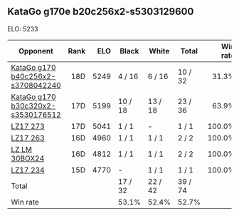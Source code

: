 ## KataGo g170e b20c256x2-s5303129600 ##

ELO: 5233

Opponent | Rank | ELO | Black | White | Total | Win rate
---------|-----:|----:|-------|-------|-------|-------:
[KataGo g170 b40c256x2-s3708042240](KataGo%20g170%20b40c256x2-s3708042240.md) | 18D | 5249 | 4 / 16 | 6 / 16 | 10 / 32 | 31.3%
[KataGo g170 b30c320x2-s3530176512](KataGo%20g170%20b30c320x2-s3530176512.md) | 17D | 5199 | 10 / 18 | 13 / 18 | 23 / 36 | 63.9%
[LZ17 273](LZ17%20273.md) | 17D | 5041 | 1 / 1 | - | 1 / 1 | 100.0%
[LZ17 263](LZ17%20263.md) | 16D | 4960 | 1 / 1 | 1 / 1 | 2 / 2 | 100.0%
[LZ LM 30BOX24](LZ%20LM%2030BOX24.md) | 16D | 4812 | 1 / 1 | 1 / 1 | 2 / 2 | 100.0%
[LZ17 234](LZ17%20234.md) | 15D | 4770 | - | 1 / 1 | 1 / 1 | 100.0%
Total | | | 17 / 32 | 22 / 42 | 39 / 74 | 
Win rate| | | 53.1% | 52.4% | 52.7% | 
